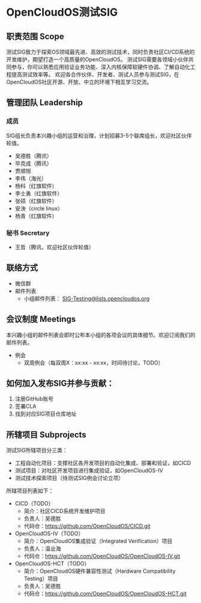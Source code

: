 # OpenCloudOS测试SIG

## 职责范围 Scope
测试SIG致力于探索OS领域最先进、高效的测试技术，同时负责社区CI/CD系统的开发维护，期望打造一个高质量的OpenCloudOS。
测试SIG需要各领域小伙伴共同参与，你可以熟悉应用验证业务功能、深入内核保障软硬件协调、了解自动化工程提高测试效率等。
欢迎各合作伙伴、开发者、测试人员参与测试SIG，在OpenCloudOS社区开源、开放、中立的环境下相互学习交流。

## 管理团队 Leadership
### 成员
SIG组长负责本兴趣小组的运营和治理，计划招募3-5个联席组长，欢迎社区伙伴轮值。
- 吴德胜（腾讯）
- 毕克成（腾讯）
- 贾顺旭
- 李伟（海光）
- 杨科（红旗软件）
- 李士勇（红旗软件）
- 张硕（红旗软件）
- 安泱（circle linux）
- 杨青（红旗软件）

### 秘书 Secretary
- 王哲（腾讯，欢迎社区伙伴轮值）

## 联络方式
- 微信群
- 邮件列表
  - 小组邮件列表： SIG-Testing@lists.opencloudos.org

## 会议制度 Meetings
本兴趣小组的邮件列表会即时公布本小组的各项会议的具体细节。欢迎订阅我们的邮件列表。
- 例会
  - 双周例会（每双周X：xx:xx - xx:xx，时间待讨论，TODO）

## 如何加入发布SIG并参与贡献：
1. 注册GitHub账号
2. 签署CLA
3. 找到对应SIG项目仓库地址

## 所辖项目 Subprojects
测试SIG所辖项目分三类：
- 工程自动化项目：支撑社区各开发项目的自动化集成、部署和验证，如CICD
- 测试项目：对社区开发项目进行集成验证，如OpenCloudOS-IV
- 测试技术探索项目（待测试SIG例会讨论立项）

所辖项目列表如下：
- CICD（TODO）
  - 简介：社区CICD系统开发维护项目
  - 负责人：吴德胜
  - 代码仓：https://github.com/OpenCloudOS/CICD.git
- OpenCloudOS-IV（TODO）
  - 简介：OpenCloudOS集成验证（Integrated Verification）项目
  - 负责人：温业海
  - 代码仓：https://github.com/OpenCloudOS/OpenCloudOS-IV.git
- OpenCloudOS-HCT（TODO）
  - 简介：OpenCloudOS硬件兼容性测试（Hardware Compatibility Testing）项目
  - 负责人：吴德胜
  - 代码仓：https://github.com/OpenCloudOS/OpenCloudOS-HCT.git
